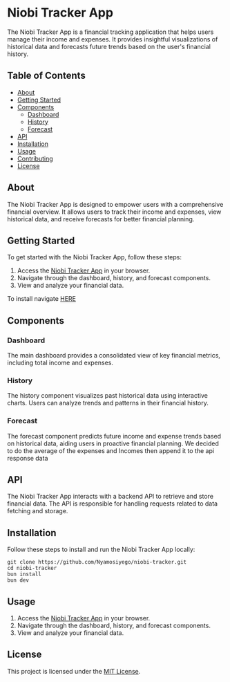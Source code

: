 # Niobi Tracker App

The Niobi Tracker App is a financial tracking application that helps users manage their income and expenses. It provides insightful visualizations of historical data and forecasts future trends based on the user's financial history.

## Table of Contents

- [About](#about)
- [Getting Started](#getting-started)
- [Components](#components)
  - [Dashboard](#dashboard)
  - [History](#history)
  - [Forecast](#forecast)
- [API](#api)
- [Installation](#installation)
- [Usage](#usage)
- [Contributing](#contributing)
- [License](#license)

## About

The Niobi Tracker App is designed to empower users with a comprehensive financial overview. It allows users to track their income and expenses, view historical data, and receive forecasts for better financial planning.

## Getting Started

To get started with the Niobi Tracker App, follow these steps:

1. Access the [Niobi Tracker App](https://niobi-tracker.vercel.app/) in your browser.
2. Navigate through the dashboard, history, and forecast components.
3. View and analyze your financial data.

To install navigate [HERE](#installation)   

## Components

### Dashboard

The main dashboard provides a consolidated view of key financial metrics, including total income and expenses.

### History

The history component visualizes past historical data using interactive charts. Users can analyze trends and patterns in their financial history.

### Forecast

The forecast component predicts future income and expense trends based on historical data, aiding users in proactive financial planning. We decided to do the average of the expenses and Incomes then append it to the api response data

## API

The Niobi Tracker App interacts with a backend API to retrieve and store financial data. The API is responsible for handling requests related to data fetching and storage.

## Installation

Follow these steps to install and run the Niobi Tracker App locally:

```
git clone https://github.com/Nyamosiyego/niobi-tracker.git
cd niobi-tracker
bun install
bun dev
```

## Usage

1. Access the [Niobi Tracker App](https://niobi-tracker.vercel.app/) in your browser.
2. Navigate through the dashboard, history, and forecast components.
3. View and analyze your financial data.

## License

This project is licensed under the [MIT License](https://opensource.org/license/mit/).
